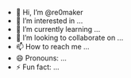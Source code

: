 - 👋 Hi, I’m @re0maker
- 👀 I’m interested in ...
- 🌱 I’m currently learning ...
- 💞️ I’m looking to collaborate on ...
- 📫 How to reach me ...
- 😄 Pronouns: ...
- ⚡ Fun fact: ...

<!---
re0maker/re0maker is a ✨ special ✨ repository because its `README.md` (this file) appears on your GitHub profile.
You can click the Preview link to take a look at your changes.
--->
